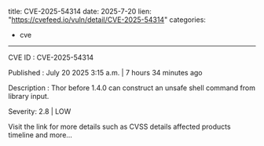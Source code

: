  
title: CVE-2025-54314
date: 2025-7-20
lien: "https://cvefeed.io/vuln/detail/CVE-2025-54314"
categories:
  - cve
---

CVE ID : CVE-2025-54314

Published :  July 20
2025
3:15 a.m. | 7 hours
34 minutes ago

Description : Thor before 1.4.0 can construct an unsafe shell command from library input.

Severity: 2.8 | LOW

Visit the link for more details
such as CVSS details
affected products
timeline
and more...
